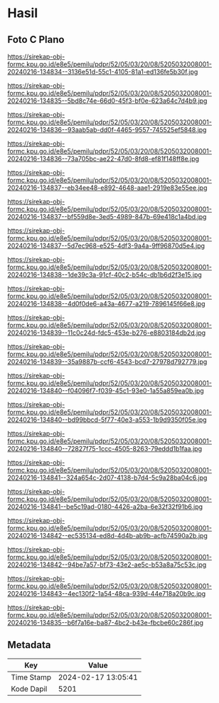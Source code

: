 # Hasil

## Foto C Plano

https://sirekap-obj-formc.kpu.go.id/e8e5/pemilu/pdpr/52/05/03/20/08/5205032008001-20240216-134834--3136e51d-55c1-4105-81a1-ed136fe5b30f.jpg

https://sirekap-obj-formc.kpu.go.id/e8e5/pemilu/pdpr/52/05/03/20/08/5205032008001-20240216-134835--5bd8c74e-66d0-45f3-bf0e-623a64c7d4b9.jpg

https://sirekap-obj-formc.kpu.go.id/e8e5/pemilu/pdpr/52/05/03/20/08/5205032008001-20240216-134836--93aab5ab-dd0f-4465-9557-745525ef5848.jpg

https://sirekap-obj-formc.kpu.go.id/e8e5/pemilu/pdpr/52/05/03/20/08/5205032008001-20240216-134836--73a705bc-ae22-47d0-8fd8-ef81f148ff8e.jpg

https://sirekap-obj-formc.kpu.go.id/e8e5/pemilu/pdpr/52/05/03/20/08/5205032008001-20240216-134837--eb34ee48-e892-4648-aae1-2919e83e55ee.jpg

https://sirekap-obj-formc.kpu.go.id/e8e5/pemilu/pdpr/52/05/03/20/08/5205032008001-20240216-134837--bf559d8e-3ed5-4989-847b-69e418c1a4bd.jpg

https://sirekap-obj-formc.kpu.go.id/e8e5/pemilu/pdpr/52/05/03/20/08/5205032008001-20240216-134837--5d7ec968-e525-4df3-9a4a-9ff96870d5e4.jpg

https://sirekap-obj-formc.kpu.go.id/e8e5/pemilu/pdpr/52/05/03/20/08/5205032008001-20240216-134838--1de39c3a-91cf-40c2-b54c-db1b6d2f3e15.jpg

https://sirekap-obj-formc.kpu.go.id/e8e5/pemilu/pdpr/52/05/03/20/08/5205032008001-20240216-134838--4d0f0de6-a43a-4677-a219-7896145f66e8.jpg

https://sirekap-obj-formc.kpu.go.id/e8e5/pemilu/pdpr/52/05/03/20/08/5205032008001-20240216-134839--11c0c24d-fdc5-453e-b276-e8803184db2d.jpg

https://sirekap-obj-formc.kpu.go.id/e8e5/pemilu/pdpr/52/05/03/20/08/5205032008001-20240216-134839--35a9887b-ccf6-4543-bcd7-27978d792779.jpg

https://sirekap-obj-formc.kpu.go.id/e8e5/pemilu/pdpr/52/05/03/20/08/5205032008001-20240216-134840--f04096f7-f039-45c1-93e0-1a55a859ea0b.jpg

https://sirekap-obj-formc.kpu.go.id/e8e5/pemilu/pdpr/52/05/03/20/08/5205032008001-20240216-134840--bd99bbcd-5f77-40e3-a553-1b9d9350f05e.jpg

https://sirekap-obj-formc.kpu.go.id/e8e5/pemilu/pdpr/52/05/03/20/08/5205032008001-20240216-134840--72827f75-1ccc-4505-8263-79eddd1b1faa.jpg

https://sirekap-obj-formc.kpu.go.id/e8e5/pemilu/pdpr/52/05/03/20/08/5205032008001-20240216-134841--324a654c-2d07-4138-b7d4-5c9a28ba04c6.jpg

https://sirekap-obj-formc.kpu.go.id/e8e5/pemilu/pdpr/52/05/03/20/08/5205032008001-20240216-134841--be5c19ad-0180-4426-a2ba-6e32f32f91b6.jpg

https://sirekap-obj-formc.kpu.go.id/e8e5/pemilu/pdpr/52/05/03/20/08/5205032008001-20240216-134842--ec535134-ed8d-4d4b-ab9b-acfb74590a2b.jpg

https://sirekap-obj-formc.kpu.go.id/e8e5/pemilu/pdpr/52/05/03/20/08/5205032008001-20240216-134842--94be7a57-bf73-43e2-ae5c-b53a8a75c53c.jpg

https://sirekap-obj-formc.kpu.go.id/e8e5/pemilu/pdpr/52/05/03/20/08/5205032008001-20240216-134843--4ec130f2-1a54-48ca-939d-44e718a20b9c.jpg

https://sirekap-obj-formc.kpu.go.id/e8e5/pemilu/pdpr/52/05/03/20/08/5205032008001-20240216-134835--b6f7a16e-ba87-4bc2-b43e-fbcbe60c286f.jpg


## Metadata

| Key        | Value               |
| ---------- | ------------------- |
| Time Stamp | 2024-02-17 13:05:41 |
| Kode Dapil | 5201                |



